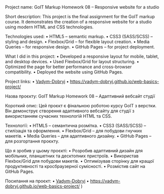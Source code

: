 Project name:
GoIT Markup Homework 08 – Responsive website for a studio

Short description:
This project is the final assignment for the GoIT markup course. It demonstrates the creation of a responsive website for a studio using modern HTML and CSS technologies.

Technologies used:
	•	HTML5 – semantic markup.
	•	CSS3 (SASS/SCSS) – styling and design.
	•	Flexbox/Grid – for flexible layout creation.
	•	Media Queries – for responsive design.
	•	GitHub Pages – for project deployment.

What I did in this project:
	•	Developed a responsive layout for mobile, tablet, and desktop devices.
	•	Used Flexbox/Grid for layout structuring.
	•	Optimized the page for better performance and cross-browser compatibility.
	•	Deployed the website using GitHub Pages.

Project links:
	•	[Vadym-Dobryj](https://github.com/Vadym-Dobryj/web-basics-pro)
	•	 https://vadym-dobryj.github.io/web-basics-project/


Назва проєкту:
GoIT Markup Homework 08 – Адаптивний вебсайт студії

Короткий опис:
Цей проєкт є фінальною роботою курсу GoIT з верстки. Він демонструє створення адаптивного вебсайту для студії з використанням сучасних технологій HTML та CSS.

Технології:
	•	HTML5 – семантична розмітка.
	•	CSS3 (SASS/SCSS) – стилізація та оформлення.
	•	Flexbox/Grid – для побудови гнучких макетів.
	•	Media Queries – для адаптивного дизайну.
	•	GitHub Pages – для розгортання проєкту.

Що я зробив у цьому проєкті:
	•	Розробив адаптивний дизайн для мобільних, планшетних та десктопних пристроїв.
	•	Використав Flexbox/Grid для побудови макетів.
	•	Оптимізував сторінку для кращої продуктивності та кросбраузерної сумісності.
	•	Розмістив сайт на GitHub Pages.

Посилання на проєкт:
	•	[Vadym-Dobryj](https://github.com/Vadym-Dobryj/web-basics-pro)
	•	 https://vadym-dobryj.github.io/web-basics-project/
)
